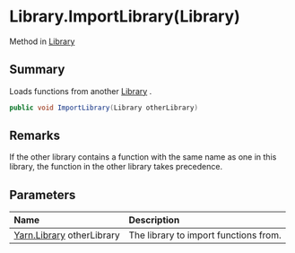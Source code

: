 # Library.ImportLibrary(Library)

Method in [Library](/api/csharp/yarn.library.md)

## Summary


Loads functions from another  <a href="yarn.library.md">Library</a> .


```csharp
public void ImportLibrary(Library otherLibrary)
```

## Remarks


If the other library contains a function with the same name as
one in this library, the function in the other library takes
precedence.


## Parameters

|Name|Description|
|:---|:---|
|[Yarn.Library](/api/csharp/yarn.library.md) otherLibrary|The library to import functions from.|

